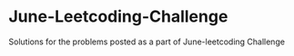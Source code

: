 # June-Leetcoding-Challenge
Solutions for the problems posted as a part of June-leetcoding Challenge
